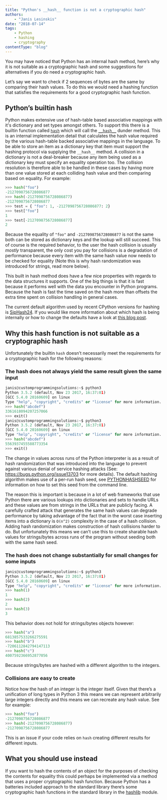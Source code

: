 ```yaml
---
title: "Python's __hash__ function is not a cryptographic hash"
authors:
    - "Janis Lesinskis"
date: "2018-07-14"
tags:
    - Python
    - hashing
    - cryptography
contentType: "blog"
---
```


You may have noticed that Python has an internal hash method, here’s why it is not suitable as a cryptographic hash and some suggestions for alternatives if you do need a cryptographic hash.

<!-- end excerpt -->

Let’s say we want to check if 2 sequences of bytes are the same by comparing their hash values. To do this we would need a hashing function that satisfies the requirements for a good cryptographic hash function.

## Python’s builtin hash

Python makes extensive use of hash-table based associative mappings with it's dictionary and set types amongst others. To support this there is a builtin function called [`hash`](https://docs.python.org/3/library/functions.html#hash) which will call the [`__hash__`](https://docs.python.org/3/reference/datamodel.html#object.__hash__) dunder method. This is an internal implementation detail that calculates the hash value required by the various hash-table backed associative mappings in the language. To be able to store an item as a dictionary key that item must support the hashing protocol via supplying the `__hash__` method. A collision in a dictionary is not a deal-breaker because any item being used as a dictionary key must specify an equality operation too. The collision resolution is therefore able to be handled in these cases by having more than one value stored at each colliding hash value and then comparing based on equality. For example:

```python
>>> hash("foo")
-2127098756728086877
>>> hash(-2127098756728086877)
-2127098756728086877
>>> test = { "foo": 1, -2127098756728086877: 2}
>>> test["foo"]
1
>>> test[-2127098756728086877]
2
```

Because the equality of `"foo"` and `-2127098756728086877` is not the same both can be stored as dictionary keys and the lookup will still succeed. This of course is the required behavior, to the user the hash collision is usually *mostly* transparent, the only cost you pay for collisions is a degradation of performance because every item with the same hash value now needs to be checked for equality (Note this is why hash randomization was introduced for strings, read more below).

This built in hash method does have a few nice properties with regards to the data structures it supports. One of the big things is that it is fast because it performs well with the data you encounter in Python programs. Because the hash is fast the time saved on the hash more than offsets the extra time spent on collision handling in general cases.

The current default algorithm used by recent CPython versions for hashing is [SipHash24](https://en.wikipedia.org/wiki/SipHash). If you would like more information about which hash is being internally or how to change the defaults have a look at [this blog post](https://www.lesinskis.com/TIL_python_hashing.html).

## Why this hash function is not suitable as a cryptographic hash

Unfortunately the builtin `hash` doesn’t necessarily meet the requirements for a cryptographic hash for the following reasons:

### The hash does not always yield the same result given the same input

```python
janis@customprogrammingsolutions:~$ python3
Python 3.5.2 (default, Nov 23 2017, 16:37:01)
[GCC 5.4.0 20160609] on linux
Type "help", "copyright", "credits" or "license" for more information.
>>> hash("abcdef")
3361618094207257066
>>> exit()
janis@customprogrammingsolutions:~$ python3
Python 3.5.2 (default, Nov 23 2017, 16:37:01)
[GCC 5.4.0 20160609] on linux
Type "help", "copyright", "credits" or "license" for more information.
>>> hash("abcdef")
5563937455588773354
>>> exit()
```

The change in values across runs of the Python interpreter is as a result of hash randomization that was introduced into the language to prevent against various denial of service hashing attacks (See: https://bugs.python.org/issue13703 for more details). The default hashing algorithm makes use of a per-run hash seed, see [PYTHONHASHSEED](https://docs.python.org/3/using/cmdline.html#envvar-PYTHONHASHSEED) for information on how to set this seed from the command line.

The reason this is important is because in a lot of web frameworks that use Python there are various lookups into dictionaries and sets to handle URLs and these values are from strings in the URLs that are publicly facing. A carefully crafted attack that generates the same hash values can degrade performance by taking advantage of the fact that in the worst case inserting items into a dictionary is `O(n^2)` complexity in the case of a hash collision. Adding hash randomization makes construction of hash collisions harder to do. But unfortunately this means we can’t use this to create sharable hash values for strings/bytes across runs of the program without seeding both with the same hash seed.

### The hash does not change substantially for small changes for some inputs

```python
janis@customprogrammingsolutions:~$ python3
Python 3.5.2 (default, Nov 23 2017, 16:37:01)
[GCC 5.4.0 20160609] on linux
Type "help", "copyright", "credits" or "license" for more information.
>>> hash(1)
1
>>> hash(2)
2
>>> hash(3)
3
```

This behavior does not hold for strings/bytes objects however:

```python
>>> hash("a")
6813857533266275591
>>> hash("b")
-7206112842794147113
>>> hash("c")
4007592366952877056
```

Because strings/bytes are hashed with a different algorithm to the integers.

### Collisions are easy to create

Notice how the hash of an integer is the integer itself. Given that there’s a unification of long types in Python 3 this means we can represent arbitrarily large integers directly and this means we can recreate any hash value. See for example:

```python
>>> hash("foo")
-2127098756728086877
>>> hash(-2127098756728086877)
-2127098756728086877
```

This is an issue if your code relies on `hash` creating different results for different inputs.

## What you should use instead

If you want to hash the contents of an object for the purposes of checking the contents for equality this could perhaps be implemented via a method that uses a proper cryptographic hash function. Because Python has a batteries included approach to the standard library there’s some cryptographic hash functions in the standard library in the [hashlib](https://docs.python.org/3/library/hashlib.html) module.
